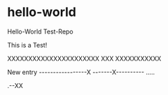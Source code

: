 # hello-world
Hello-World Test-Repo

This is a Test!

XXXXXXXXXXXXXXXXXXXXXX
XXX
XXXXXXXXXXX

New entry
-----------------X
-------X----------
.....

.--XX
